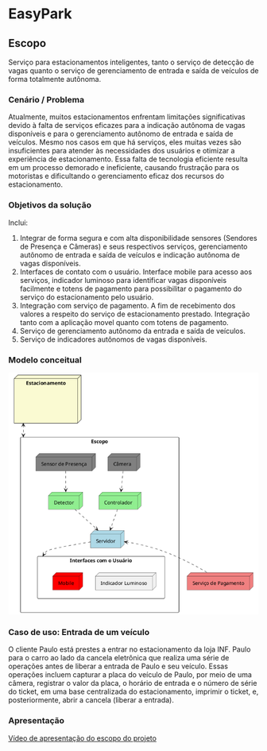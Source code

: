 # EasyPark
## Escopo
Serviço para estacionamentos inteligentes, tanto o serviço de detecção de 
vagas quanto o serviço de gerenciamento de entrada e saída de veículos de 
forma totalmente autônoma. 

### Cenário / Problema
Atualmente, muitos estacionamentos enfrentam limitações significativas devido à falta de serviços eficazes para a indicação autônoma de vagas disponíveis e para o gerenciamento autônomo de entrada e saída de veículos. Mesmo nos casos em que há serviços, eles muitas vezes são insuficientes para atender às necessidades dos usuários e otimizar a experiência de estacionamento. Essa falta de tecnologia eficiente resulta em um processo demorado e ineficiente, causando frustração para os motoristas e dificultando o gerenciamento eficaz dos recursos do estacionamento.

### Objetivos da solução
Inclui:
1. Integrar de forma segura e com alta disponibilidade sensores (Sendores de Presença e Câmeras) e seus respectivos serviços, gerenciamento autônomo de entrada e saída de veículos e indicação autônoma de vagas disponíveis.
2. Interfaces de contato com o usuário. Interface mobile para acesso aos serviços, indicador luminoso para identificar vagas disponíveis facilmente e totens de pagamento para possibilitar o pagamento do serviço do estacionamento pelo usuário. 
3. Integração com serviço de pagamento. A fim de recebimento dos valores a respeito do serviço de estacionamento prestado. Integração tanto com a aplicação movel quanto com totens de pagamento.
4. Serviço de gerenciamento autônomo da entrada e saída de veículos.
5. Serviço de indicadores autônomos de vagas disponíveis.    

### Modelo conceitual 
![escopo-conceitual](imagens/escopo-conceitual.png)

### Caso de uso: Entrada de um veículo
O cliente Paulo está prestes a entrar no estacionamento da loja INF. Paulo para o carro ao lado da cancela eletrônica que realiza uma série de operações antes de liberar a entrada de Paulo e seu veículo. Essas operações incluem capturar a placa do veículo de Paulo, por meio de uma câmera, registrar o valor da placa, o horário de entrada e o número de série do ticket, em uma base centralizada do estacionamento, imprimir o ticket, e, posteriormente, abrir a cancela (liberar a entrada). 

### Apresentação 
[Vídeo de apresentação do escopo do projeto](https://drive.google.com/file/d/1sEWrQXcwfz3eq_hUq61phkcs8Gcy-TOY/view?usp=sharing)
